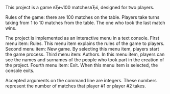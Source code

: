 This project is a game вЂњ100 matchesвЂќ, designed for two players.

Rules of the game: there are 100 matches on the table. Players take turns taking from 1 to 10 matches from the table. The one who took the last match wins.

The project is implemented as an interactive menu in a text console.
First menu item: Rules. This menu item explains the rules of the game to players.
Second menu item: New game. By selecting this menu item, players start the game process.
Third menu item: Authors. In this menu item, players can see the names and surnames of the people who took part in the creation of the project.
Fourth menu item: Exit. When this menu item is selected, the console exits.

Accepted arguments on the command line are integers. These numbers represent the number of matches that player #1 or player #2 takes.

